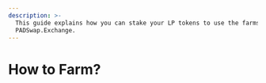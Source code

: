 ```yaml
---
description: >-
  This guide explains how you can stake your LP tokens to use the farms on
  PADSwap.Exchange.
---
```


# How to Farm?

